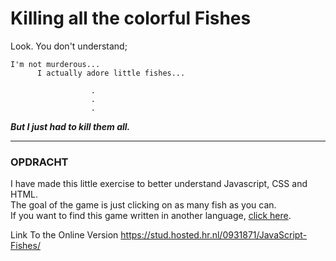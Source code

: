 # Killing all the colorful Fishes
Look. You don't understand;
```
I'm not murderous... 
      I actually adore little fishes...

                  .
                  .
                  .    
 ```

_**But I just had to kill them all.**_

---

### OPDRACHT
I have made this little exercise to better understand Javascript, CSS and HTML.
<br>The goal of the game is just clicking on as many fish as you can.
<br>
If you want to find this game written in another language, [click here](http://github.com). 


Link To the Online Version
https://stud.hosted.hr.nl/0931871/JavaScript-Fishes/
